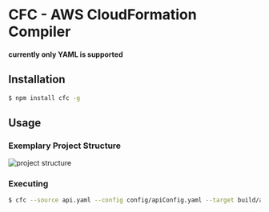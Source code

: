 # CFC - AWS CloudFormation Compiler
#### currently only YAML is supported

## Installation
```sh
$ npm install cfc -g
```

## Usage
### Exemplary Project Structure
![project structure](https://github.com/LukasMusebrink/cfc/raw/master/samples/img/folder.png "Logo Title Text 1")



### Executing
```sh
$ cfc --source api.yaml --config config/apiConfig.yaml --target build/api.yaml
```
